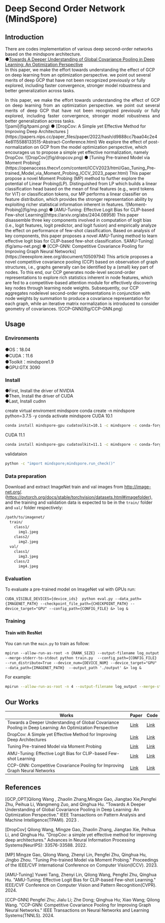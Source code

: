 # Deep Second Order Network (MindSpore)

## Introduction
There are codes implementation of various deep second-order networks based on the mindspore architecture.  
●[Towards A Deeper Understanding of Global Covariance Pooling in Deep Learning: An Optimization Perspective](https://ieeexplore.ieee.org/document/10269023)   
In this paper, we make the effort towards understanding the effect of GCP on deep learning from an optimization perspective. we point out several merits
of deep GCP that have not been recognized previously or fully explored, including faster convergence, stronger model robustness and better generalization across tasks. 

<div align= "justify">In this paper, we make the effort towards understanding the effect of GCP on deep learning from an optimization perspective. we point out several merits
of deep GCP that have not been recognized previously or fully explored, including faster convergence, stronger model robustness and better generalization across tasks. </div>
![pami](fig/tpami.png)
● [DropCov: A Simple yet Effective Method for Improving Deep Architectures ](https://papers.nips.cc/paper_files/paper/2022/hash/d9888cc7baa04c2e44e8115588133515-Abstract-Conference.html)  
We explore the effect of post-normalization on GCP from the model optimization perspective, which encourages us to propose a simple yet effective normalization, namely DropCov.  
![DropCov](fig/dropcov.png)
● [Tuning Pre-trained Model via Moment Probing](https://openaccess.thecvf.com/content/ICCV2023/html/Gao_Tuning_Pre-trained_Model_via_Moment_Probing_ICCV_2023_paper.html)    
This paper propose a novel Moment Probing (MP) method to further explore the potential of Linear Probing(LP). Distinguished from LP which builds a linear classification head based on the mean of final features (e.g., word tokens for ViT) or classification tokens, our MP performs a linear classifier on feature distribution, which provides the stronger representation ability by exploiting richer statistical information inherent in features.  
![Moment-Probing](fig/mp.png)
● [AMU-Tuning: Effective Logit Bias for CLIP-based Few-shot Learning](https://arxiv.org/abs/2404.08958)    
This paper disassemble three key components involved in computation of logit bias (i.e., logit features, logit predictor, and logit fusion) and empirically analyze the effect on performance of few-shot classification. Based on analysis of key components, this paper proposes a novel AMU-Tuning method to learn effective logit bias for CLIP-based few-shot classification.
![AMU-Tuning](fig/amu-net.png)
● [CCP-GNN: Competitive Covariance Pooling for Improving Graph Neural Networks](https://ieeexplore.ieee.org/document/10509794)    
This article proposes a novel competitive covariance pooling (CCP) based on observation of graph structures, i.e., graphs generally can be identified by a (small) key part of nodes. To this end, our CCP generates node-level second-order representations to explore rich statistics inherent in node features, which are fed to a competitive-based attention module for effectively discovering key nodes through learning node weights. Subsequently, our CCP aggregates nodelevel second-order representations in conjunction with node weights by summation to produce a covariance representation for each graph, while an iterative matrix normalization is introduced to consider geometry of covariances.
![CCP-GNN](fig/CCP-GNN.png)

## Usage

### Environments
●OS：18.04  
●CUDA：11.6  
●Toolkit：mindspore1.9  
●GPU:GTX 3090 


### Install
●First, Install the driver of NVIDIA  
●Then, Install the driver of CUDA  
●Last, Install cudnn

create virtual enviroment mindspore
conda create -n mindspore python=3.7.5 -y
conda activate mindspore
CUDA 10.1 
```bash
conda install mindspore-gpu cudatoolkit=10.1 -c mindspore -c conda-forge
```
CUDA 11.1 
```bash
conda install mindspore-gpu cudatoolkit=11.1 -c mindspore -c conda-forge
```
validataion 
```bash
python -c "import mindspore;mindspore.run_check()"
```

### Data preparation
Download and extract ImageNet train and val images from http://image-net.org/. (https://pytorch.org/docs/stable/torchvision/datasets.html#imagefolder), and the training and validation data is expected to be in the `train/` folder and `val/` folder respectively:


```
/path/to/imagenet/
  train/
    class1/
      img1.jpeg
    class2/
      img2.jpeg
  val/
    class1/
      img3.jpeg
    class/2
      img4.jpeg
```
### Evaluation
To evaluate a pre-trained model on ImageNet val with GPUs run:

```
CUDA_VISIBLE_DEVICES={device_ids}  python eval.py --data_path={IMAGENET_PATH} --checkpoint_file_path={CHECKPOINT_PATH} --device_target="GPU" --config_path={CONFIG_FILE} &> log &
```

### Training

#### Train with ResNet

You can run the `main.py` to train as follow:

```
mpirun --allow-run-as-root -n {RANK_SIZE} --output-filename log_output --merge-stderr-to-stdout python train.py  --config_path={CONFIG_FILE} --run_distribute=True --device_num={DEVICE_NUM} --device_target="GPU" --data_path={IMAGENET_PATH}  --output_path './output' &> log &
```
For example:

```bash
mpirun --allow-run-as-root -n 4 --output-filename log_output --merge-stderr-to-stdout python train.py  --config_path="./config/resnet50_imagenet2012_config.yaml" --run_distribute=True --device_num=4 --device_target="GPU" --data_path=./imagenet --output_path './output' &> log &
```



## Our Works

|Works         | Paper | Code|                                                         
| ------------------ | ----- | ------- | 
| Towards a Deeper Understanding of Global Covariance Pooling in Deep Learning: An Optimization Perspective  |  [Link](https://ieeexplore.ieee.org/document/10269023)|[Link](https://github.com/Terror03/GCP-OPT)   |
| DropCov: A Simple yet Effective Method for Improving Deep Architectures   | [Link](https://papers.nips.cc/paper_files/paper/2022/hash/d9888cc7baa04c2e44e8115588133515-Abstract-Conference.html)  |   [Link](https://github.com/Sherry1945/Dropcov_mindspore)   |
|Tuning Pre-trained Model via Moment Probing   |  [Link](https://openaccess.thecvf.com/content/ICCV2023/html/Gao_Tuning_Pre-trained_Model_via_Moment_Probing_ICCV_2023_paper.html)   |  [Link](https://github.com/Sherry1945/MP_Mindspore)  |
| AMU-Tuning: Effective Logit Bias for CLIP-based Few-shot Learning   | [Link](https://arxiv.org/abs/2404.08958)  |   [Link](https://github.com/TJU-sjyj/AMU-Tuning)   |
|CCP-GNN: Competitive Covariance Pooling for Improving Graph Neural Networks |  [Link](https://ieeexplore.ieee.org/document/10509794)   |  [Link]()  |


## References
[GCP_OPT]Qilong Wang , Zhaolin Zhang,Mingze Gao, Jiangtao Xie,Pengfei Zhu, Peihua Li, Wangmeng Zuo, and Qinghua Hu. "Towards A Deeper Understanding of Global Covariance Pooling in Deep Learning: An Optimization Perspective." IEEE Transactions on Pattern Analysis and Machine Intelligence(TPAMI). 2023 .

[DropCov] Qilong Wang, Mingze Gao, Zhaolin Zhang, Jiangtao Xie, Peihua Li, and Qinghua Hu. "DropCov: a simple yet effective method for improving deep architectures." Advances in Neural Information Processing Systems(NeurIPS): 33576-33588. 2022.

[MP] Mingze Gao, Qilong Wang, Zhenyi Lin, Pengfei Zhu, Qinghua Hu, Jingbo Zhou. "Tuning Pre-trained Model via Moment Probing." Proceedings of the IEEE/CVF International Conference on Computer Vision(ICCV). 2023.  

[AMU-Tuning] Yuwei Tang, Zhenyi Lin, Qilong Wang, Pengfei Zhu, Qinghua Hu. "AMU-Tuning: Effective Logit Bias for CLIP-based Few-shot Learning."  IEEE/CVF Conference on Computer Vision and Pattern Recognition(CVPR). 2024.

[CCP-GNN]  Pengfei Zhu; Jialu Li; Zhe Dong; Qinghua Hu; Xiao Wang; Qilong Wang. "CCP-GNN: Competitive Covariance Pooling for Improving Graph Neural Networks." IEEE Transactions on Neural Networks and Learning Systems(TNNLS). 2024.
